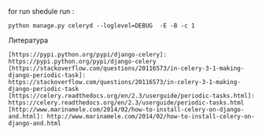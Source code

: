 for run shedule run :

    python manage.py celeryd --loglevel=DEBUG  -E -B -c 1
    
Литература

    [https://pypi.python.org/pypi/django-celery]: https://pypi.python.org/pypi/django-celery
    [https://stackoverflow.com/questions/20116573/in-celery-3-1-making-django-periodic-task]: https://stackoverflow.com/questions/20116573/in-celery-3-1-making-django-periodic-task
    [https://celery.readthedocs.org/en/2.3/userguide/periodic-tasks.html]: https://celery.readthedocs.org/en/2.3/userguide/periodic-tasks.html 
    [http://www.marinamele.com/2014/02/how-to-install-celery-on-django-and.html]: http://www.marinamele.com/2014/02/how-to-install-celery-on-django-and.html
    
    